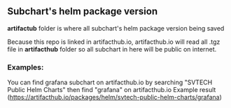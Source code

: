 ## Subchart's helm package version
<b>artifactub</b> folder is where all subchart's helm package version being saved

Because this repo is linked in artifacthub.io, artifacthub.io will read all .tgz file in <b>artifacthub</b> folder so all subchart in here will be public on internet.

### Examples:
You can find grafana subchart on artifacthub.io by searching "SVTECH Public Helm Charts" then find "grafana" on artifacthub.io
Example result (https://artifacthub.io/packages/helm/svtech-public-helm-charts/grafana)
